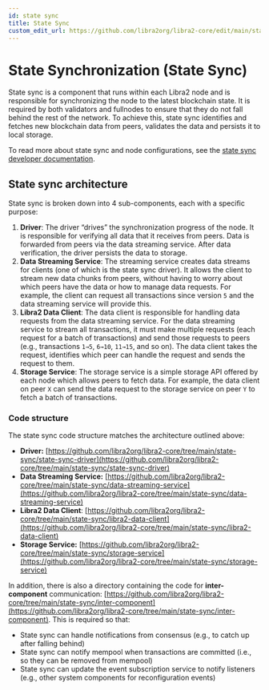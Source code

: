 ```yaml
---
id: state sync
title: State Sync
custom_edit_url: https://github.com/libra2org/libra2-core/edit/main/state-sync/README.md
---
```


# State Synchronization (State Sync)

State sync is a component that runs within each Libra2 node and is responsible
for synchronizing the node to the latest blockchain state. It is required by
both validators and fullnodes to ensure that they do not fall behind the rest
of the network. To achieve this, state sync identifies and fetches new
blockchain data from peers, validates the data and persists it to local
storage.

To read more about state sync and node configurations, see the [state sync developer documentation](https://docs.libra2.org/guides/state-sync/).

## State sync architecture

State sync is broken down into 4 sub-components, each with a specific purpose:

1. **Driver**: The driver “drives” the synchronization progress of the node.
It is responsible for verifying all data that it receives from peers. Data
is forwarded from peers via the data streaming service. After data
verification, the driver persists the data to storage.
2. **Data Streaming Service**: The streaming service creates data streams for
clients (one of which is the state sync driver). It allows the client to stream
new data chunks from peers, without having to worry about which peers have the
data or how to manage data requests. For example, the client can request all
transactions since version `5` and the data streaming service will provide
this.
3. **Libra2 Data Client**: The data client is responsible for handling data
requests from the data streaming service. For the data streaming service to
stream all transactions, it must make multiple requests (each request for a
batch of transactions) and send those requests to peers (e.g., transactions
`1→5`, `6→10`, `11→15`, and so on). The data client takes the request,
identifies which peer can handle the request and sends the request to them.
4. **Storage Service**: The storage service is a simple storage API offered by
each node which allows peers to fetch data. For example, the data client on
peer `X` can send the data request to the storage service on peer `Y` to fetch
a batch of transactions.

### Code structure

The state sync code structure matches the architecture outlined above:
- **Driver:** [https://github.com/libra2org/libra2-core/tree/main/state-sync/state-sync-driver](https://github.com/libra2org/libra2-core/tree/main/state-sync/state-sync-driver)
- **Data Streaming Service:** [https://github.com/libra2org/libra2-core/tree/main/state-sync/data-streaming-service](https://github.com/libra2org/libra2-core/tree/main/state-sync/data-streaming-service)
- **Libra2 Data Client**: [https://github.com/libra2org/libra2-core/tree/main/state-sync/libra2-data-client](https://github.com/libra2org/libra2-core/tree/main/state-sync/libra2-data-client)
- **Storage Service:** [https://github.com/libra2org/libra2-core/tree/main/state-sync/storage-service](https://github.com/libra2org/libra2-core/tree/main/state-sync/storage-service)

In addition, there is also a directory containing the code for
**inter-component** communication: [https://github.com/libra2org/libra2-core/tree/main/state-sync/inter-component](https://github.com/libra2org/libra2-core/tree/main/state-sync/inter-component).
This is required so that:
   - State sync can handle notifications from consensus (e.g., to catch up after falling behind)
   - State sync can notify mempool when transactions are committed (i.e., so they can be removed from mempool)
   - State sync can update the event subscription service to notify listeners (e.g., other system components for reconfiguration events)

